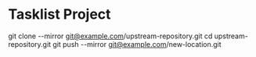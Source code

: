 # Tasklist Project
git clone --mirror git@example.com/upstream-repository.git
cd upstream-repository.git
git push --mirror git@example.com/new-location.git
